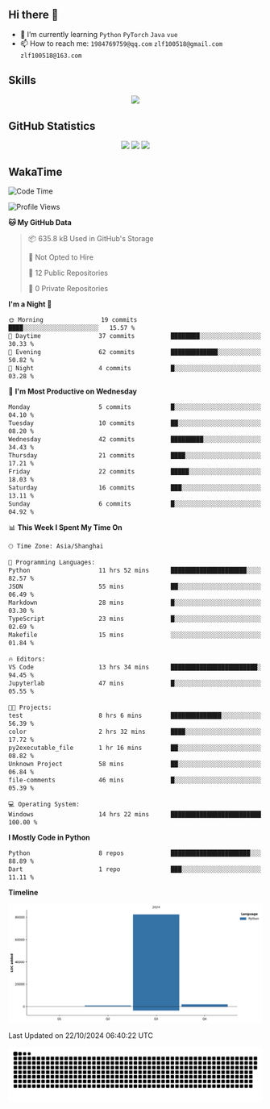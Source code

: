 ## Hi there 👋

- 🌱 I’m currently learning `Python` `PyTorch` `Java` `vue`
- 📫 How to reach me: `1984769759@qq.com` `zlf100518@gmail.com` `zlf100518@163.com`

## Skills
<div align="center"> <img src="https://skillicons.dev/icons?i=python,linux,git,github,html,css,js" /> </div>

## GitHub Statistics

<div align="center">
  <img src="https://github-readme-stats.vercel.app/api?username=CloudSwordSage&show_icons=true&theme=tokyonight" />
  <img src="https://github-readme-stats.vercel.app/api/top-langs/?username=CloudSwordSage&show_icons=true&theme=tokyonight" />
  <img src="https://github-readme-activity-graph.vercel.app/graph?username=CloudSwordSage&theme=xcode" />
</div>

## WakaTime

<!--START_SECTION:waka-->
![Code Time](http://img.shields.io/badge/Code%20Time-176%20hrs%207%20mins-blue)

![Profile Views](http://img.shields.io/badge/Profile%20Views-1-blue)

**🐱 My GitHub Data** 

> 📦 635.8 kB Used in GitHub's Storage 
 > 
> 🚫 Not Opted to Hire
 > 
> 📜 12 Public Repositories 
 > 
> 🔑 0 Private Repositories 
 > 
**I'm a Night 🦉** 

```text
🌞 Morning                19 commits          ████░░░░░░░░░░░░░░░░░░░░░   15.57 % 
🌆 Daytime                37 commits          ████████░░░░░░░░░░░░░░░░░   30.33 % 
🌃 Evening                62 commits          █████████████░░░░░░░░░░░░   50.82 % 
🌙 Night                  4 commits           █░░░░░░░░░░░░░░░░░░░░░░░░   03.28 % 
```
📅 **I'm Most Productive on Wednesday** 

```text
Monday                   5 commits           █░░░░░░░░░░░░░░░░░░░░░░░░   04.10 % 
Tuesday                  10 commits          ██░░░░░░░░░░░░░░░░░░░░░░░   08.20 % 
Wednesday                42 commits          █████████░░░░░░░░░░░░░░░░   34.43 % 
Thursday                 21 commits          ████░░░░░░░░░░░░░░░░░░░░░   17.21 % 
Friday                   22 commits          █████░░░░░░░░░░░░░░░░░░░░   18.03 % 
Saturday                 16 commits          ███░░░░░░░░░░░░░░░░░░░░░░   13.11 % 
Sunday                   6 commits           █░░░░░░░░░░░░░░░░░░░░░░░░   04.92 % 
```


📊 **This Week I Spent My Time On** 

```text
🕑︎ Time Zone: Asia/Shanghai

💬 Programming Languages: 
Python                   11 hrs 52 mins      █████████████████████░░░░   82.57 % 
JSON                     55 mins             ██░░░░░░░░░░░░░░░░░░░░░░░   06.49 % 
Markdown                 28 mins             █░░░░░░░░░░░░░░░░░░░░░░░░   03.30 % 
TypeScript               23 mins             █░░░░░░░░░░░░░░░░░░░░░░░░   02.69 % 
Makefile                 15 mins             ░░░░░░░░░░░░░░░░░░░░░░░░░   01.84 % 

🔥 Editors: 
VS Code                  13 hrs 34 mins      ████████████████████████░   94.45 % 
Jupyterlab               47 mins             █░░░░░░░░░░░░░░░░░░░░░░░░   05.55 % 

🐱‍💻 Projects: 
test                     8 hrs 6 mins        ██████████████░░░░░░░░░░░   56.39 % 
color                    2 hrs 32 mins       ████░░░░░░░░░░░░░░░░░░░░░   17.72 % 
py2executable_file       1 hr 16 mins        ██░░░░░░░░░░░░░░░░░░░░░░░   08.82 % 
Unknown Project          58 mins             ██░░░░░░░░░░░░░░░░░░░░░░░   06.84 % 
file-comments            46 mins             █░░░░░░░░░░░░░░░░░░░░░░░░   05.39 % 

💻 Operating System: 
Windows                  14 hrs 22 mins      █████████████████████████   100.00 % 
```

**I Mostly Code in Python** 

```text
Python                   8 repos             ██████████████████████░░░   88.89 % 
Dart                     1 repo              ███░░░░░░░░░░░░░░░░░░░░░░   11.11 % 
```



**Timeline**

![Lines of Code chart](https://raw.githubusercontent.com/CloudSwordSage/CloudSwordSage/main/assets/bar_graph.png)


 Last Updated on 22/10/2024 06:40:22 UTC
<!--END_SECTION:waka-->

<div align="center"><img src="./assets/github-snake-dark.svg" /></div>
